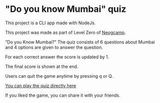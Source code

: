 # "Do you know Mumbai" quiz

This project is a CLI app made with NodeJs. 

This project was made as part of Level Zero of [Neogcamp](www.neog.camp).

“Do you Know Mumbai?” The quiz consists of 6 questions about Mumbai and 4 options are given to answer the question. 

For each correct answer the score is updated by 1. 

The final score is shown at the end. 

Users can quit the game anytime by pressing q or Q. 

[You can play the quiz directly here](https://replit.com/@SwapnilBawane/Mark-One-Mumbai-trivia?embed=1&output=1)

If you liked the game, you can share it with your friends. 
